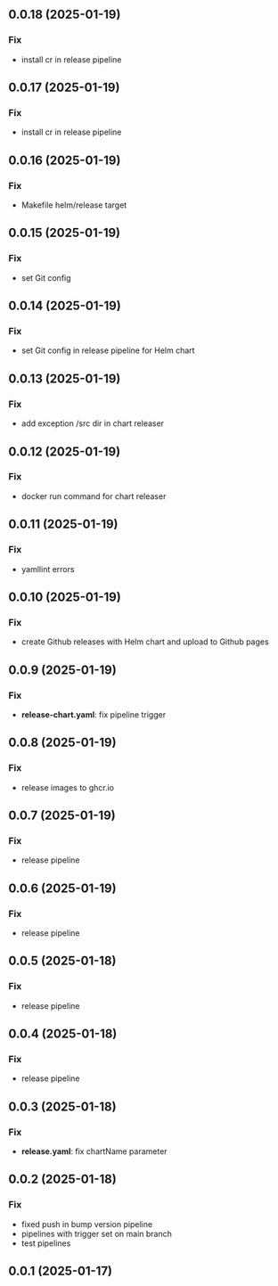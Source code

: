 ## 0.0.18 (2025-01-19)

### Fix

- install cr in release pipeline

## 0.0.17 (2025-01-19)

### Fix

- install cr in release pipeline

## 0.0.16 (2025-01-19)

### Fix

- Makefile helm/release target

## 0.0.15 (2025-01-19)

### Fix

- set Git config

## 0.0.14 (2025-01-19)

### Fix

- set Git config in release pipeline for Helm chart

## 0.0.13 (2025-01-19)

### Fix

- add exception /src dir in chart releaser

## 0.0.12 (2025-01-19)

### Fix

- docker run command for chart releaser

## 0.0.11 (2025-01-19)

### Fix

- yamllint errors

## 0.0.10 (2025-01-19)

### Fix

- create Github releases with Helm chart and upload to Github pages

## 0.0.9 (2025-01-19)

### Fix

- **release-chart.yaml**: fix pipeline trigger

## 0.0.8 (2025-01-19)

### Fix

- release images to ghcr.io

## 0.0.7 (2025-01-19)

### Fix

- release pipeline

## 0.0.6 (2025-01-19)

### Fix

- release pipeline

## 0.0.5 (2025-01-18)

### Fix

- release pipeline

## 0.0.4 (2025-01-18)

### Fix

- release pipeline

## 0.0.3 (2025-01-18)

### Fix

- **release.yaml**: fix chartName parameter

## 0.0.2 (2025-01-18)

### Fix

- fixed push in bump version pipeline
- pipelines with trigger set on main branch
- test pipelines

## 0.0.1 (2025-01-17)
